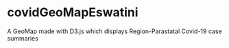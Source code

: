 # covidGeoMapEswatini
A GeoMap made with D3.js which displays Region-Parastatal Covid-19 case summaries
